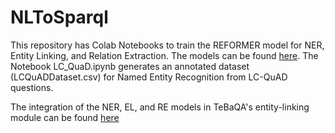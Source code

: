 # NLToSparql

This repository has Colab Notebooks to train the REFORMER model for NER, Entity Linking, and Relation Extraction. The models can be found [here](https://drive.google.com/drive/folders/1FwRjO0Pn3-AaEzWlKV7q0Vp2bOilC6X0?usp=sharing). The Notebook LC_QuaD.ipynb generates an annotated dataset (LCQuADDataset.csv) for Named Entity Recognition from LC-QuAD questions. 

The integration of the NER, EL, and RE models in TeBaQA's entity-linking module can be found [here](https://drive.google.com/drive/folders/15QWtl23sYgLrpl1vrW7iA7XINS5wxGm3?usp=sharing)


